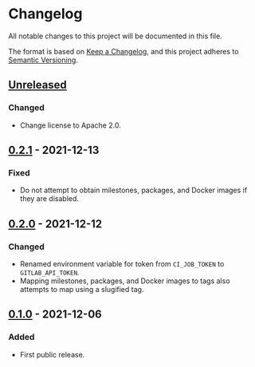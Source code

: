 # Changelog

All notable changes to this project will be documented in this file.

The format is based on [Keep a Changelog](https://keepachangelog.com/en/1.0.0/),
and this project adheres to [Semantic Versioning](https://semver.org/spec/v2.0.0.html).

## [Unreleased]

### Changed

- Change license to Apache 2.0.

## [0.2.1] - 2021-12-13

### Fixed

- Do not attempt to obtain milestones, packages, and Docker images if they are disabled.

## [0.2.0] - 2021-12-12

### Changed

- Renamed environment variable for token from `CI_JOB_TOKEN` to `GITLAB_API_TOKEN`.
- Mapping milestones, packages, and Docker images to tags also attempts to map
  using a slugified tag.

## [0.1.0] - 2021-12-06

### Added

- First public release.

[Unreleased]: https://gitlab.com/tozd/gitlab/release/-/compare/v0.2.1...main
[0.2.1]: https://gitlab.com/tozd/gitlab/release/-/compare/v0.2.0...v0.2.1
[0.2.0]: https://gitlab.com/tozd/gitlab/release/-/compare/v0.1.0...v0.2.0
[0.1.0]: https://gitlab.com/tozd/gitlab/release/-/tags/v0.1.0

<!-- markdownlint-disable-file MD024 -->
